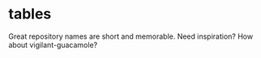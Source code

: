 # tables
Great repository names are short and memorable. Need inspiration? How about vigilant-guacamole?
